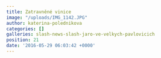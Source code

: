 ```yaml
---
title: Zatravněné vinice
image: "/uploads/IMG_1142.JPG"
author: katerina-polednikova
categories: []
galleries: slash-news-slash-jaro-ve-velkych-pavlovicich
position: 21
date: '2016-05-29 06:03:42 +0000'
---
```


